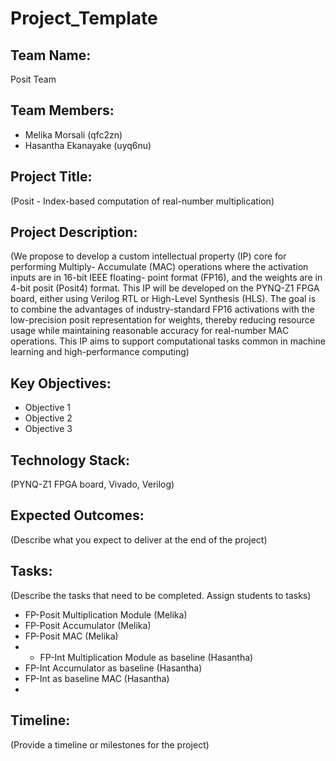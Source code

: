 # Project_Template

## Team Name: 
Posit Team

## Team Members:
- Melika Morsali (qfc2zn)
- Hasantha Ekanayake (uyq6nu)

## Project Title:
(Posit - Index-based computation of real-number multiplication)

## Project Description:
(We propose to develop a custom intellectual property (IP) core for performing Multiply-
Accumulate (MAC) operations where the activation inputs are in 16-bit IEEE floating-
point format (FP16), and the weights are in 4-bit posit (Posit4) format. This IP will be
developed on the PYNQ-Z1 FPGA board, either using Verilog RTL or High-Level Synthesis
(HLS). The goal is to combine the advantages of industry-standard FP16 activations with
the low-precision posit representation for weights, thereby reducing resource usage while
maintaining reasonable accuracy for real-number MAC operations. This IP aims to support
computational tasks common in machine learning and high-performance computing)

## Key Objectives:
- Objective 1
- Objective 2
- Objective 3

## Technology Stack:
(PYNQ-Z1 FPGA board, Vivado, Verilog)

## Expected Outcomes:
(Describe what you expect to deliver at the end of the project)

## Tasks:
(Describe the tasks that need to be completed. Assign students to tasks)
- FP-Posit Multiplication Module (Melika)
- FP-Posit Accumulator (Melika)
- FP-Posit MAC (Melika)
- - FP-Int Multiplication Module as baseline (Hasantha)
- FP-Int Accumulator as baseline (Hasantha)
- FP-Int as baseline MAC (Hasantha)
- 
## Timeline:
(Provide a timeline or milestones for the project)
